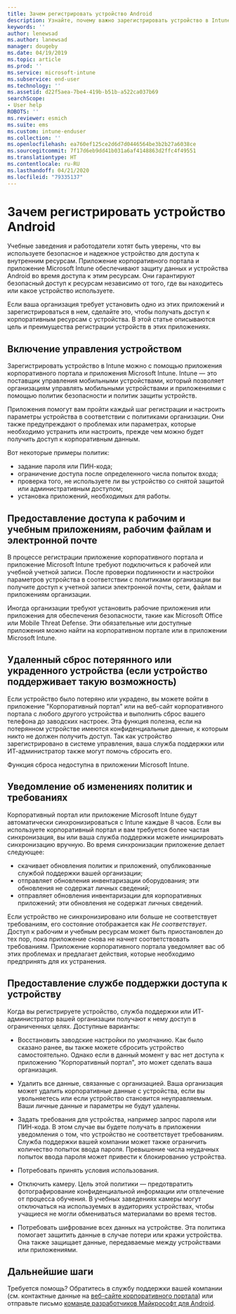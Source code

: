 ```yaml
---
title: Зачем регистрировать устройство Android
description: Узнайте, почему важно зарегистрировать устройство в Intune.
keywords: ''
author: lenewsad
ms.author: lanewsad
manager: dougeby
ms.date: 04/19/2019
ms.topic: article
ms.prod: ''
ms.service: microsoft-intune
ms.subservice: end-user
ms.technology: ''
ms.assetid: d22f5aea-7be4-419b-b51b-a522ca037b69
searchScope:
- User help
ROBOTS: ''
ms.reviewer: esmich
ms.suite: ems
ms.custom: intune-enduser
ms.collection: ''
ms.openlocfilehash: ea760ef125ce2d6d7d0446564be3b2b27a6038ce
ms.sourcegitcommit: 7f17d6eb9dd41b031a6af4148863d2ffc4f49551
ms.translationtype: HT
ms.contentlocale: ru-RU
ms.lasthandoff: 04/21/2020
ms.locfileid: "79335137"
---
```

# <a name="why-enroll-your-android-device"></a>Зачем регистрировать устройство Android  

Учебные заведения и работодатели хотят быть уверены, что вы используете безопасное и надежное устройство для доступа к внутренним ресурсам. Приложение корпоративного портала и приложение Microsoft Intune обеспечивают защиту данных и устройства Android во время доступа к этим ресурсам. Они гарантируют безопасный доступ к ресурсам независимо от того, где вы находитесь или какое устройство используете. 

Если ваша организация требует установить одно из этих приложений и зарегистрироваться в нем, сделайте это, чтобы получать доступ к корпоративным ресурсам с устройства. В этой статье описываются цель и преимущества регистрации устройств в этих приложениях.  

## <a name="gets-your-device-managed"></a>Включение управления устройством  
 Зарегистрировать устройство в Intune можно с помощью приложения корпоративного портала и приложения Microsoft Intune.  Intune — это поставщик управления мобильными устройствами, который позволяет организациям управлять мобильными устройствами и приложениями с помощью политик безопасности и политик защиты устройств. 

Приложения помогут вам пройти каждый шаг регистрации и настроить параметры устройства в соответствии с политиками организации. Они также предупреждают о проблемах или параметрах, которые необходимо устранить или настроить, прежде чем можно будет получить доступ к корпоративным данным.  

Вот некоторые примеры политик:  
* задание пароля или ПИН-кода;
* ограничение доступа после определенного числа попыток входа;
* проверка того, не используете ли вы устройство со снятой защитой или административным доступом;
* установка приложений, необходимых для работы.  

## <a name="gives-you-access-to-work-and-school-apps-work-files-and-email"></a>Предоставление доступа к рабочим и учебным приложениям, рабочим файлам и электронной почте  
В процессе регистрации приложение корпоративного портала и приложение Microsoft Intune требуют подключиться к рабочей или учебной учетной записи.  После проверки подлинности и настройки параметров устройства в соответствии с политиками организации вы получите доступ к учетной записи электронной почты, сети, файлам и приложениям организации.  

Иногда организации требуют установить рабочие приложения или приложения для обеспечения безопасности, такие как Microsoft Office или Mobile Threat Defense. Эти обязательные или доступные приложения можно найти на корпоративном портале или в приложении Microsoft Intune.

## <a name="lets-you-remotely-reset-a-lost-or-stolen-device-if-device-supports-it"></a>Удаленный сброс потерянного или украденного устройства (если устройство поддерживает такую возможность)
Если устройство было потеряно или украдено, вы можете войти в приложение "Корпоративный портал" или на веб-сайт корпоративного портала с любого другого устройства и выполнить сброс вашего телефона до заводских настроек. Эта функция полезна, если на потерянном устройстве имеются конфиденциальные данные, к которым никто не должен получить доступ. Так как устройство зарегистрировано в системе управления, ваша служба поддержки или ИТ-администратор также могут помочь сбросить его.  

Функция сброса недоступна в приложении Microsoft Intune.  

## <a name="notifies-you-of-policy-updates-and-requirements"></a>Уведомление об изменениях политик и требованиях
Корпоративный портал или приложение Microsoft Intune будут автоматически синхронизироваться с Intune каждые 8 часов. Если вы используете корпоративный портал и вам требуется более частая синхронизация, вы или ваша служба поддержки можете инициировать синхронизацию вручную. Во время синхронизации приложение делает следующее:  

* скачивает обновления политик и приложений, опубликованные службой поддержки вашей организации;  
* отправляет обновления инвентаризации оборудования; эти обновления не содержат личных сведений;  
* отправляет обновления инвентаризации для корпоративных приложений; эти обновления не содержат личных сведений.  

Если устройство не синхронизировано или больше не соответствует требованиям, его состояние отображается как *Не соответствует*. Доступ к рабочим и учебным ресурсам может быть приостановлен до тех пор, пока приложение снова не начнет соответствовать требованиям. Приложение корпоративного портала уведомляет вас об этих проблемах и предлагает действия, которые необходимо предпринять для их устранения.  


## <a name="permits-company-support-access-to-your-device"></a>Предоставление службе поддержки доступа к устройству
Когда вы регистрируете устройство, служба поддержки или ИТ-администратор вашей организации получают к нему доступ в ограниченных целях. Доступные варианты:  

* Восстановить заводские настройки по умолчанию. Как было сказано ранее, вы также можете сбросить устройство самостоятельно. Однако если в данный момент у вас нет доступа к приложению "Корпоративный портал", это может сделать ваша организация.  

* Удалить все данные, связанные с организацией. Ваша организация может удалить корпоративные данные с устройства, если вы увольняетесь или если устройство становится неуправляемым. Ваши личные данные и параметры не будут удалены.  

* Задать требования для устройства, например запрос пароля или ПИН-кода. В этом случае вы будете получать в приложении уведомления о том, что устройство не соответствует требованиям. Служба поддержки вашей компании может также ограничить количество попыток ввода пароля. Превышение числа неудачных попыток ввода пароля может привести к блокированию устройства.  

* Потребовать принять условия использования.  

* Отключить камеру. Цель этой политики — предотвратить фотографирование конфиденциальной информации или отвлечение от процесса обучения. В учебных заведениях камеры могут отключаться на используемых в аудиториях устройствах, чтобы учащиеся не могли обмениваться материалами во время тестов.  

* Потребовать шифрование всех данных на устройстве. Эта политика помогает защитить данные в случае потери или кражи устройства. Она также защищает данные, передаваемые между устройствами или приложениями. 

## <a name="next-steps"></a>Дальнейшие шаги  

Требуется помощь? Обратитесь в службу поддержки вашей компании (см. контактные данные на [веб-сайте корпоративного портала](https://go.microsoft.com/fwlink/?linkid=2010980)) или отправьте письмо <a href="mailto:wintunedroidfbk@microsoft.com?subject=I'm having trouble installing the Company Portal app on my Android device&body=Describe the issue you're experiencing here.">команде разработчиков Майкрософт для Android</a>.
